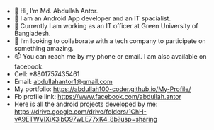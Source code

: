 - 👋 Hi, I’m Md. Abdullah Antor.
- 💞️ I am an Android App developer and an IT spacialist.
- 🌱 Currently I am working as an IT officer at Green University of Bangladesh.
- 👀 I’m looking to collaborate with a tech company to participate on something amazing. 
- 📫 You can reach me by my phone or email. I am also available on facebook.
- Cell: +8801757435461
- Email: abdullahantor1@gmail.com
- My portfolio: https://abdullah100-coder.github.io/My-Profile/
- Fb profile link: https://www.facebook.com/abdullah.antor
- Here is all the android projects developed by me: https://drive.google.com/drive/folders/1ChH-vA9ETWVIXjX3ibO97wLE77xK4_8b?usp=sharing

